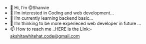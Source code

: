 - 👋 Hi, I’m @Shanvie
- 👀 I’m interested in Coding and web development...
- 🌱 I’m currently learning backend basic...
- 💞️ I’m thinking to be more experieced web developer in future ...
- 📫 How to reach me ..HERE is the LInk:- akshitawhitehat.code@gmail.com

<!---
Shanvie/AKSHITA is a ✨ special ✨ repository because its `README.md` (this file) appears on your GitHub profile.
You can click the Preview link to take a look at your changes.
--->
